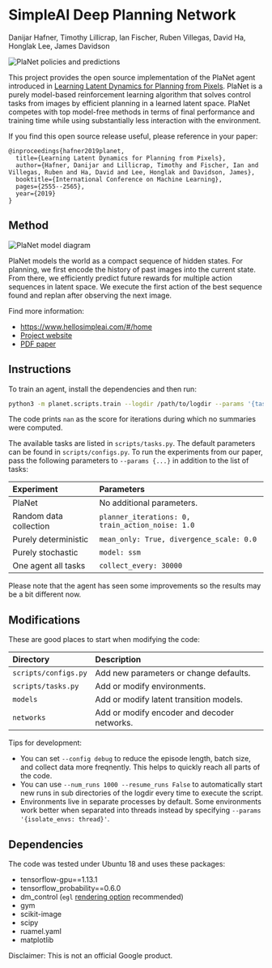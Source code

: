 # SimpleAI Deep Planning Network

Danijar Hafner, Timothy Lillicrap, Ian Fischer, Ruben Villegas, David Ha, Honglak Lee, James Davidson

![PlaNet policies and predictions](https://imgur.com/UeeQIfo.gif)

This project provides the open source implementation of the PlaNet agent
introduced in [Learning Latent Dynamics for Planning from Pixels][paper].
PlaNet is a purely model-based reinforcement learning algorithm that solves
control tasks from images by efficient planning in a learned latent space.
PlaNet competes with top model-free methods in terms of final performance and
training time while using substantially less interaction with the environment.

If you find this open source release useful, please reference in your paper:

```
@inproceedings{hafner2019planet,
  title={Learning Latent Dynamics for Planning from Pixels},
  author={Hafner, Danijar and Lillicrap, Timothy and Fischer, Ian and Villegas, Ruben and Ha, David and Lee, Honglak and Davidson, James},
  booktitle={International Conference on Machine Learning},
  pages={2555--2565},
  year={2019}
}
```

## Method

![PlaNet model diagram](https://i.imgur.com/fpvrAqw.png)

PlaNet models the world as a compact sequence of hidden states. For planning,
we first encode the history of past images into the current state. From there,
we efficiently predict future rewards for multiple action sequences in latent
space. We execute the first action of the best sequence found and replan after
observing the next image.

Find more information:

- https://www.hellosimpleai.com/#/home
- [Project website][website]
- [PDF paper][paper]

[blog]: https://www.hellosimpleai.com/#/home
[website]: https://www.hellosimpleai.com/#/home
[paper]: https://www.hellosimpleai.com/#/home

## Instructions

To train an agent, install the dependencies and then run:

```sh
python3 -m planet.scripts.train --logdir /path/to/logdir --params '{tasks: [cheetah_run]}'
```

The code prints `nan` as the score for iterations during which no summaries
were computed.

The available tasks are listed in `scripts/tasks.py`. The default parameters
can be found in `scripts/configs.py`. To run the experiments from our
paper, pass the following parameters to `--params {...}` in addition to the
list of tasks:

| Experiment | Parameters |
| :--------- | :--------- |
| PlaNet | No additional parameters. |
| Random data collection | `planner_iterations: 0, train_action_noise: 1.0` |
| Purely deterministic | `mean_only: True, divergence_scale: 0.0` |
| Purely stochastic | `model: ssm` |
| One agent all tasks | `collect_every: 30000` |

Please note that the agent has seen some improvements so the results may be a
bit different now.

## Modifications

These are good places to start when modifying the code:

| Directory | Description |
| :-------- | :---------- |
| `scripts/configs.py` | Add new parameters or change defaults. |
| `scripts/tasks.py` | Add or modify environments. |
| `models` | Add or modify latent transition models. |
| `networks` | Add or modify encoder and  decoder networks. |

Tips for development:

- You can set `--config debug` to reduce the episode length, batch size, and
  collect data more freqnently. This helps to quickly reach all parts of the
  code.
- You can use `--num_runs 1000 --resume_runs False` to automatically start new
  runs in sub directories of the logdir every time to execute the script.
- Environments live in separate processes by default. Some environments work
  better when separated into threads instead by specifying `--params
  '{isolate_envs: thread}'`.

## Dependencies

The code was tested under Ubuntu 18 and uses these packages:

- tensorflow-gpu==1.13.1
- tensorflow_probability==0.6.0
- dm_control (`egl` [rendering option][dmc-rendering] recommended)
- gym
- scikit-image
- scipy
- ruamel.yaml
- matplotlib

[dmc-rendering]: https://github.com/deepmind/dm_control#rendering

Disclaimer: This is not an official Google product.
